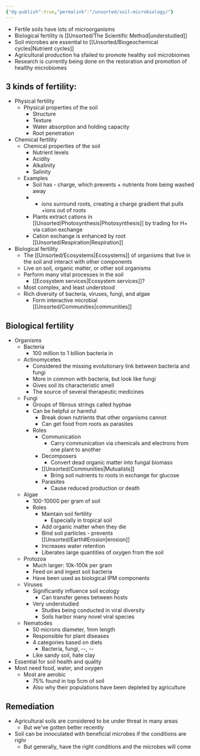 ```yaml
---
{"dg-publish":true,"permalink":"/unsorted/soil-microbiology/"}
---
```




- Fertile soils have lots of microorganisms
- Biological fertility is [[Unsorted/The Scientific Method\|understudied]]
- Soil microbes are essential to [[Unsorted/Biogeochemical cycles\|Nutrient cycles]]
- Agricultural production ha sfailed to promote healthy soil microbiomes
- Research is currently being done on the restoration and promotion of healthy microbiomes


## 3 kinds of fertility:
- Physical fertility
	- Physical properties of the soil
		- Structure
		- Texture
		- Water absorption and holding capacity
		- Root penetration
- Chemical fertility
	- Chemical properties of the soil
		- Nutrient levels
		- Acidity
		- Alkalinity
		- Salinity
	- Examples
		- Soil has - charge, which prevents + nutrients from being washed away
		- - ions surround roots, creating a charge gradient that pulls +ions out of roots
		- Plants extract cations in [[Unsorted/Photosynthesis\|Photosynthesis]] by trading for H+ via cation exchange
		- Cation exchange is enhanced by root [[Unsorted/Respiration\|Respiration]]
- Biological fertility
	- The [[Unsorted/Ecosystems\|Ecosystems]] of organisms that live in the soil and interact with other components
	- Live on soil, organic matter, or other soil organisms
	- Perform many vital processes in the soil
		- [[Ecosystem services\|Ecosystem services]]?
	- Most complex, and least understood
	- Rich diversity of bacteria, viruses, fungi, and algae
		- Form interactive microbial [[Unsorted/Communities\|communities]]



## Biological fertility
- Organisms
	- Bacteria
		- 100 million to 1 billion bacteria in 
	- Actinomycetes
		- Considered the missing evolutionary link between bacteria and fungi
		- More in common with bacteria, but look like fungi
		- Gives soil its characteristic smell
		- The source of several therapeutic medicines
	- Fungi
		- Groups of fibrous strings called hyphae
		- Can be helpful or harmful
			- Break down nutrients that other organisms cannot
			- Can get food from roots as parasites
		- Roles
			- Communication
				- Carry communication via chemicals and electrons from one plant to another
			- Decomposers
				- Convert dead organic matter into fungal biomass
			- [[Unsorted/Communities\|Mutualists]]
				- Bring soil nutrients to roots in exchange for glucose
			- Parasites
				- Cause reduced production or death
	- Algae
		- 100-10000 per gram of soil
		- Roles
			- Maintain soil fertility
				- Especially in tropical soil
			- Add organic matter when they die
			- Bind soil particles - prevents [[Unsorted/Earth#Erosion\|erosion]]
			- Increases water retention
			- Liberates large quantities of oxygen from the soil
	- Protozoa
		- Much larger: 10k-100k per gram
		- Feed on and ingest soil bacteria
		- Have been used as biological IPM components
	- Viruses
		- Significantly influence soil ecology
			- Can transfer genes between hosts
		- Very understudied
			- Studies being conducted in viral diversity
			- Soils harbor many novel viral species
	- Nematodes
		- 50 microns diameter, 1mm length
		- Responsible for plant diseases
		- 4 categories based on diets
			- Bacteria, fungi, --, --
		- Like sandy soil, hate clay
- Essential for soil health and quality
- Most need food, water, and oxygen
	- Most are aerobic
		- 75% found in top 5cm of soil
		- Also why their populations have been depleted by agriculture


## Remediation
- Agricultural soils are considered to be under threat in many areas
	- But we've gotten better recently
- Soil can be innoculated with beneficial microbes if the conditions are righr
	- But generally, have the right conditions and the microbes will come





